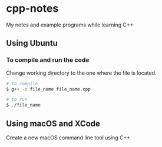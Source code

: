 # cpp-notes
My notes and example programs while learning C++

## Using Ubuntu

### To compile and run the code

Change working directory to the one where the file is located.

```bash
# to compile
$ g++ -o file_name file_name.cpp

# to run
$ ./file_name
```

## Using macOS and XCode

Create a new macOS command line tool using C++
